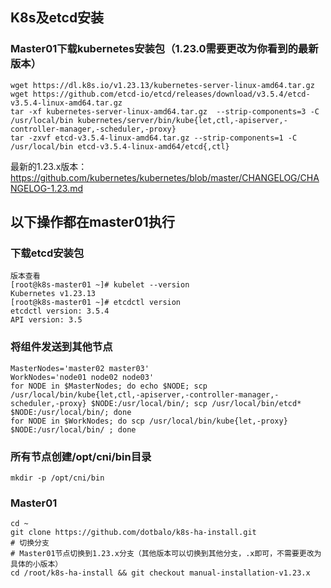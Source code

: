 ## K8s及etcd安装
### Master01下载kubernetes安装包（1.23.0需要更改为你看到的最新版本）
```shell
wget https://dl.k8s.io/v1.23.13/kubernetes-server-linux-amd64.tar.gz
wget https://github.com/etcd-io/etcd/releases/download/v3.5.4/etcd-v3.5.4-linux-amd64.tar.gz
tar -xf kubernetes-server-linux-amd64.tar.gz  --strip-components=3 -C /usr/local/bin kubernetes/server/bin/kube{let,ctl,-apiserver,-controller-manager,-scheduler,-proxy}
tar -zxvf etcd-v3.5.4-linux-amd64.tar.gz --strip-components=1 -C /usr/local/bin etcd-v3.5.4-linux-amd64/etcd{,ctl}

```
最新的1.23.x版本：https://github.com/kubernetes/kubernetes/blob/master/CHANGELOG/CHANGELOG-1.23.md
## 以下操作都在master01执行
### 下载etcd安装包
```text
版本查看
[root@k8s-master01 ~]# kubelet --version
Kubernetes v1.23.13
[root@k8s-master01 ~]# etcdctl version
etcdctl version: 3.5.4
API version: 3.5
```

### 将组件发送到其他节点
```shell
MasterNodes='master02 master03'
WorkNodes='node01 node02 node03'
for NODE in $MasterNodes; do echo $NODE; scp /usr/local/bin/kube{let,ctl,-apiserver,-controller-manager,-scheduler,-proxy} $NODE:/usr/local/bin/; scp /usr/local/bin/etcd* $NODE:/usr/local/bin/; done
for NODE in $WorkNodes; do scp /usr/local/bin/kube{let,-proxy} $NODE:/usr/local/bin/ ; done

```

### 所有节点创建/opt/cni/bin目录
```shell
mkdir -p /opt/cni/bin

```

### Master01
```shell
cd ~
git clone https://github.com/dotbalo/k8s-ha-install.git
# 切换分支
# Master01节点切换到1.23.x分支（其他版本可以切换到其他分支，.x即可，不需要更改为具体的小版本）
cd /root/k8s-ha-install && git checkout manual-installation-v1.23.x

```

